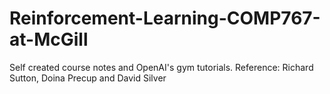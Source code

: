 # Reinforcement-Learning-COMP767-at-McGill
Self created course notes and OpenAI's gym tutorials. Reference: Richard Sutton, Doina Precup and David Silver
